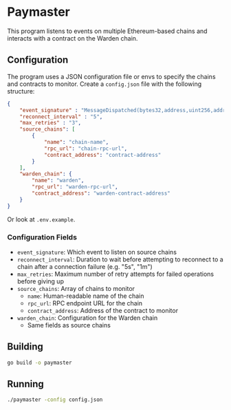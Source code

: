 # Paymaster

This program listens to events on multiple Ethereum-based chains and interacts with a contract on the Warden chain.

## Configuration

The program uses a JSON configuration file or envs to specify the chains and contracts to monitor. Create a `config.json` file with the following structure:

```json
{
    "event_signature" : "MessageDispatched(bytes32,address,uint256,address,bytes)",
    "reconnect_interval" : "5",
    "max_retries" : "3",
    "source_chains": [
        {
            "name": "chain-name",
            "rpc_url": "chain-rpc-url",
            "contract_address": "contract-address"
        }
    ],
    "warden_chain": {
        "name": "warden",
        "rpc_url": "warden-rpc-url",
        "contract_address": "warden-contract-address"
    }
}
```

Or look at `.env.example`.

### Configuration Fields

- `event_signature`: Which event to listen on source chains
- `reconnect_interval`: Duration to wait before attempting to reconnect to a chain after a connection failure (e.g. "5s", "1m")
- `max_retries`: Maximum number of retry attempts for failed operations before giving up
- `source_chains`: Array of chains to monitor
  - `name`: Human-readable name of the chain
  - `rpc_url`: RPC endpoint URL for the chain
  - `contract_address`: Address of the contract to monitor
- `warden_chain`: Configuration for the Warden chain
  - Same fields as source chains

## Building

```bash
go build -o paymaster
```

## Running

```bash
./paymaster -config config.json
```
